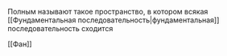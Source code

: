 Полным называют такое пространство, в котором всякая [[Фундаментальная последовательность|фундаментальная]] последовательность сходится

[[Фан]]